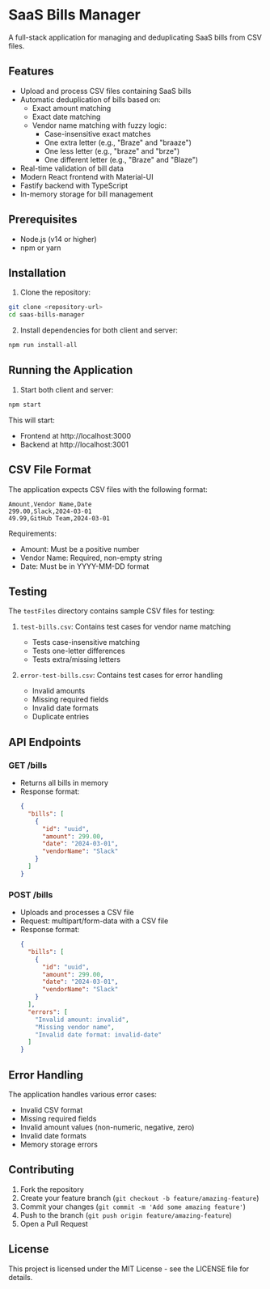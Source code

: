# SaaS Bills Manager

A full-stack application for managing and deduplicating SaaS bills from CSV files.

## Features

- Upload and process CSV files containing SaaS bills
- Automatic deduplication of bills based on:
  - Exact amount matching
  - Exact date matching
  - Vendor name matching with fuzzy logic:
    - Case-insensitive exact matches
    - One extra letter (e.g., "Braze" and "braaze")
    - One less letter (e.g., "braze" and "brze")
    - One different letter (e.g., "Braze" and "Blaze")
- Real-time validation of bill data
- Modern React frontend with Material-UI
- Fastify backend with TypeScript
- In-memory storage for bill management

## Prerequisites

- Node.js (v14 or higher)
- npm or yarn

## Installation

1. Clone the repository:
```bash
git clone <repository-url>
cd saas-bills-manager
```

2. Install dependencies for both client and server:
```bash
npm run install-all
```

## Running the Application

1. Start both client and server:
```bash
npm start
```

This will start:
- Frontend at http://localhost:3000
- Backend at http://localhost:3001

## CSV File Format

The application expects CSV files with the following format:

```csv
Amount,Vendor Name,Date
299.00,Slack,2024-03-01
49.99,GitHub Team,2024-03-01
```

Requirements:
- Amount: Must be a positive number
- Vendor Name: Required, non-empty string
- Date: Must be in YYYY-MM-DD format

## Testing

The `testFiles` directory contains sample CSV files for testing:

1. `test-bills.csv`: Contains test cases for vendor name matching
   - Tests case-insensitive matching
   - Tests one-letter differences
   - Tests extra/missing letters

2. `error-test-bills.csv`: Contains test cases for error handling
   - Invalid amounts
   - Missing required fields
   - Invalid date formats
   - Duplicate entries

## API Endpoints

### GET /bills
- Returns all bills in memory
- Response format:
  ```json
  {
    "bills": [
      {
        "id": "uuid",
        "amount": 299.00,
        "date": "2024-03-01",
        "vendorName": "Slack"
      }
    ]
  }
  ```

### POST /bills
- Uploads and processes a CSV file
- Request: multipart/form-data with a CSV file
- Response format:
  ```json
  {
    "bills": [
      {
        "id": "uuid",
        "amount": 299.00,
        "date": "2024-03-01",
        "vendorName": "Slack"
      }
    ],
    "errors": [
      "Invalid amount: invalid",
      "Missing vendor name",
      "Invalid date format: invalid-date"
    ]
  }
  ```

## Error Handling

The application handles various error cases:
- Invalid CSV format
- Missing required fields
- Invalid amount values (non-numeric, negative, zero)
- Invalid date formats
- Memory storage errors

## Contributing

1. Fork the repository
2. Create your feature branch (`git checkout -b feature/amazing-feature`)
3. Commit your changes (`git commit -m 'Add some amazing feature'`)
4. Push to the branch (`git push origin feature/amazing-feature`)
5. Open a Pull Request

## License

This project is licensed under the MIT License - see the LICENSE file for details. 